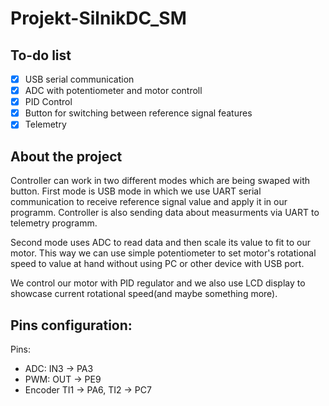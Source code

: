 # Projekt-SilnikDC_SM

## To-do list
 - [x] USB serial communication
 - [x] ADC with potentiometer and motor controll
 - [x] PID Control
 - [x] Button for switching between reference signal features
 - [x] Telemetry 

 ## About the project
 Controller can work in two different modes which are being swaped with button. First mode is USB mode in which we use UART serial communication to receive reference signal value and apply it in our programm. Controller is also sending data about measurments via UART to telemetry programm. 

 Second mode uses ADC to read data and then scale its value to fit to our motor. This way we can use simple potentiometer to set motor's rotational speed to value at hand without using PC or other device with USB port.

 We control our motor with PID regulator and we also use LCD display to showcase current rotational speed(and maybe something more). 

 ## Pins configuration:
 Pins:
 - ADC: IN3 -> PA3
 - PWM: OUT -> PE9
 - Encoder TI1 -> PA6, TI2 -> PC7


